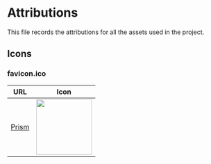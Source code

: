# Attributions

This file records the attributions for all the assets used in the project.

## Icons

### favicon.ico
| URL | Icon |
| ---- | ---- |
| [Prism](https://www.flaticon.com/free-icon/prism_3430326) | <img src="./img/prism.png" width="128"> |
